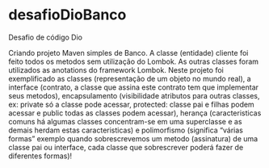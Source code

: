 # desafioDioBanco
Desafio de código Dio

Criando projeto Maven simples de Banco.
A classe (entidade) cliente foi feito todos os metodos sem utilização do Lombok.
As outras classes foram utilizados as anotations do framework Lombok.
Neste projeto foi exemplificado as classes (representação de um objeto no mundo real), a interface (contrato, a classe que assina este contrato tem que implementar seus metodos), encapsulamento (visibilidade atributos para outras classes, ex: private só a classe pode acessar, protected: classe pai e filhas podem acessar e public todas as classes podem acessar), herança (caracteristicas comuns há algumas classes concentram-se em uma superclasse e as demais herdam estas caracteristicas) e polimorfismo (significa “várias formas” exemplo quando sobrescrevemos um metodo (assinatura) de uma classe pai ou interface, cada classe que sobrescrever poderá fazer de diferentes formas)!
